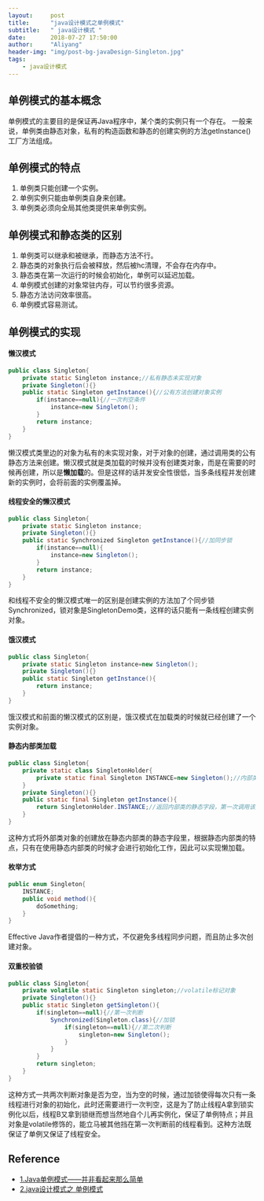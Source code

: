 ```yaml
---
layout:     post
title:      "java设计模式之单例模式"
subtitle:   " java设计模式 "
date:       2018-07-27 17:50:00
author:     "Aliyang"
header-img: "img/post-bg-javaDesign-Singleton.jpg"
tags:
    - java设计模式
---
```

## 单例模式的基本概念
单例模式的主要目的是保证再Java程序中，某个类的实例只有一个存在。
一般来说，单例类由静态对象，私有的构造函数和静态的创建实例的方法getInstance()工厂方法组成。

## 单例模式的特点
1. 单例类只能创建一个实例。
2. 单例实例只能由单例类自身来创建。
3. 单例类必须向全局其他类提供来单例实例。

## 单例模式和静态类的区别
1. 单例类可以继承和被继承，而静态方法不行。
2. 静态类的对象执行后会被释放，然后被hc清理，不会存在内存中。
3. 静态类在第一次运行的时候会初始化，单例可以延迟加载。
4. 单例模式创建的对象常驻内存，可以节约很多资源。
5. 静态方法访问效率很高。
6. 单例模式容易测试。

## 单例模式的实现
#### 懒汉模式
``` java
public class Singleton{
	private static Singleton instance;//私有静态未实现对象
    private Singleton(){}
    public static Singleton getInstance(){//公有方法创建对象实例
    	if(instance==null){//一次判空条件
        	instance=new Singleton();
        }
        return instance;
    }
}
```
懒汉模式类里边的对象为私有的未实现对象，对于对象的创建，通过调用类的公有静态方法来创建。懒汉模式就是类加载的时候并没有创建类对象，而是在需要的时候再创建，所以是**懒加载**的。但是这样的话并发安全性很低，当多条线程并发创建新的实例时，会将前面的实例覆盖掉。

#### 线程安全的懒汉模式
``` java
public class Singleton{
	private static Singleton instance;
    private Singleton(){}
    public static Synchronized Singleton getInstance(){//加同步锁
    	if(instance==null){
        	instance=new Singleton();
        }
        return instance;
    }
}
```
和线程不安全的懒汉模式唯一的区别是创建实例的方法加了个同步锁Synchronized，锁对象是SingletonDemo类，这样的话只能有一条线程创建实例对象。

#### 饿汉模式
``` java
public class Singleton{
	private static Singleton instance=new Singleton();
    private Singleton(){}
    public static Singleton getInstance(){
    	return instance;
    }
}
```
饿汉模式和前面的懒汉模式的区别是，饿汉模式在加载类的时候就已经创建了一个实例对象。

#### 静态内部类加载
``` java
public class Singleton{
	private static class SingletonHolder{
    	private static final Singleton INSTANCE=new Singleton();//内部类里创建外部类实例
    }
    private Singleton(){}
    public static final Singleton getInstance(){
    	return SingletonHolder.INSTANCE;//返回内部类的静态字段，第一次调用该方法的时候会初始化内部类
    }
}
```
这种方式将外部类对象的创建放在静态内部类的静态字段里，根据静态内部类的特点，只有在使用静态内部类的时候才会进行初始化工作，因此可以实现懒加载。

#### 枚举方式
``` java
public enum Singleton{
	INSTANCE;
    public void method(){
    	doSomething;
    }
}
```
Effective Java作者提倡的一种方式，不仅避免多线程同步问题，而且防止多次创建对象。

#### 双重校验锁
``` java
public class Singleton{
	private volatile static Singleton singleton;//volatile标记对象
    private Singleton(){}
    public static Singleton getSingleton(){
    	if(singleton==null){//第一次判断
        	Synchronized(Singleton.class){//加锁
            	if(singleton==null){//第二次判断
                	singleton=new Singleton();
                }
            }
        }
        return singleton;
    }
}
```
这种方式一共两次判断对象是否为空，当为空的时候，通过加锁使得每次只有一条线程进行对象的初始化，此时还需要进行一次判空，这是为了防止线程A拿到锁实例化以后，线程B又拿到锁继而想当然地自个儿再实例化，保证了单例特点；并且对象是volatile修饰的，能立马被其他挡在第一次判断前的线程看到。这种方法既保证了单例又保证了线程安全。


## Reference
* [1.Java单例模式——并非看起来那么简单](https://blog.csdn.net/goodlixueyong/article/details/51935526)
* [2.java设计模式之 单例模式](https://www.cnblogs.com/kuoAT/p/6725808.html)
